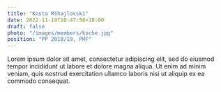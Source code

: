 ```yaml
---
title: "Kosta Mihajlovski"
date: 2022-11-19T10:47:58+10:00
draft: false
photo: "/images/members/koche.jpg"
position: "PP 2018/19, PHF"
---
```


Lorem ipsum dolor sit amet, consectetur adipiscing elit, sed do eiusmod tempor incididunt ut labore et dolore magna aliqua. Ut enim ad minim veniam, quis nostrud exercitation ullamco laboris nisi ut aliquip ex ea commodo consequat.